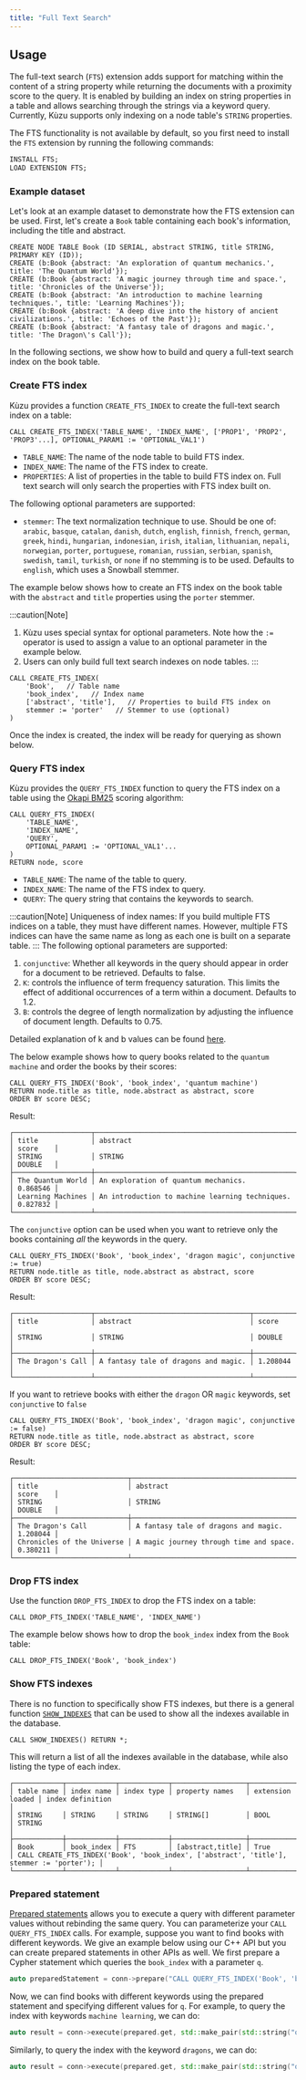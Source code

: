 ```yaml
---
title: "Full Text Search"
---
```


## Usage

The full-text search (`FTS`) extension adds support for matching within the content of a string property
while returning the documents with a proximity score to the query. It is enabled by building an index
on string properties in a table and allows searching through the strings via a keyword query.
Currently, Kùzu supports only indexing on a node table's `STRING` properties.

The FTS functionality is not available by default, so you first need to install the `FTS`
extension by running the following commands:

```sql
INSTALL FTS;
LOAD EXTENSION FTS;
```

### Example dataset

Let's look at an example dataset to demonstrate how the FTS extension can be used.
First, let's create a `Book` table containing each book's information, including the title and abstract.

```cypher
CREATE NODE TABLE Book (ID SERIAL, abstract STRING, title STRING, PRIMARY KEY (ID));
CREATE (b:Book {abstract: 'An exploration of quantum mechanics.', title: 'The Quantum World'});
CREATE (b:Book {abstract: 'A magic journey through time and space.', title: 'Chronicles of the Universe'});
CREATE (b:Book {abstract: 'An introduction to machine learning techniques.', title: 'Learning Machines'});
CREATE (b:Book {abstract: 'A deep dive into the history of ancient civilizations.', title: 'Echoes of the Past'});
CREATE (b:Book {abstract: 'A fantasy tale of dragons and magic.', title: 'The Dragon\'s Call'});
```

In the following sections, we show how to build and query a full-text search index on the book table.
### Create FTS index

Kùzu provides a function `CREATE_FTS_INDEX` to create the full-text search index on a table:

```cypher
CALL CREATE_FTS_INDEX('TABLE_NAME', 'INDEX_NAME', ['PROP1', 'PROP2', 'PROP3'...], OPTIONAL_PARAM1 := 'OPTIONAL_VAL1')
```
- `TABLE_NAME`: The name of the node table to build FTS index.
- `INDEX_NAME`: The name of the FTS index to create.
- `PROPERTIES`: A list of properties in the table to build FTS index on. Full text search will only search the properties with FTS index built on.

The following optional parameters are supported:

- `stemmer`: The text normalization technique to use. Should be one of: `arabic`, `basque`, `catalan`, `danish`, `dutch`, `english`, `finnish`, `french`, `german`, `greek`, `hindi`, `hungarian`, `indonesian`, `irish`, `italian`, `lithuanian`, `nepali`, `norwegian`, `porter`, `portuguese`, `romanian`, `russian`, `serbian`, `spanish`, `swedish`, `tamil`, `turkish`, or `none` if no stemming is to be used. Defaults to `english`,
which uses a Snowball stemmer.

The example below shows how to create an FTS index on the book table with the `abstract` and `title` properties using the `porter` stemmer.

:::caution[Note]
1. Kùzu uses special syntax for optional parameters. Note how the `:=` operator is used to assign a value
to an optional parameter in the example below.
2. Users can only build full text search indexes on node tables.
:::

```cypher
CALL CREATE_FTS_INDEX(
    'Book',   // Table name
    'book_index',   // Index name
    ['abstract', 'title'],   // Properties to build FTS index on
    stemmer := 'porter'   // Stemmer to use (optional)
)
```
Once the index is created, the index will be ready for querying as shown below.

### Query FTS index

Kùzu provides the `QUERY_FTS_INDEX` function to query the FTS index on a table using the [Okapi BM25](https://en.wikipedia.org/wiki/Okapi_BM25) scoring algorithm:

```cypher
CALL QUERY_FTS_INDEX(
    'TABLE_NAME',
    'INDEX_NAME',
    'QUERY',
    OPTIONAL_PARAM1 := 'OPTIONAL_VAL1'...
)
RETURN node, score
```
- `TABLE_NAME`: The name of the table to query.
- `INDEX_NAME`: The name of the FTS index to query. 
- `QUERY`: The query string that contains the keywords to search.

:::caution[Note]
Uniqueness of index names: If you build multiple FTS indices on a table, they 
must have different names. However, multiple FTS indices can have the same
name as long as each one is built on a separate table.
:::
The following optional parameters are supported:

1. `conjunctive`: Whether all keywords in the query should appear in order for a document to be retrieved. Defaults to false.
2. `K`: controls the influence of term frequency saturation. This limits the effect of additional occurrences of a term within a document. Defaults to 1.2.
3. `B`: controls the degree of length normalization by adjusting the influence of document length. Defaults to 0.75.

Detailed explanation of k and b values can be found [here](https://learn.microsoft.com/en-us/azure/search/index-ranking-similarity).

The below example shows how to query books related to the `quantum machine` and order the books by their scores:
```cypher
CALL QUERY_FTS_INDEX('Book', 'book_index', 'quantum machine')
RETURN node.title as title, node.abstract as abstract, score
ORDER BY score DESC;
```

Result:
```
┌───────────────────┬─────────────────────────────────────────────────┬──────────┐
│ title             │ abstract                                        │ score    │
│ STRING            │ STRING                                          │ DOUBLE   │
├───────────────────┼─────────────────────────────────────────────────┼──────────┤
│ The Quantum World │ An exploration of quantum mechanics.            │ 0.868546 │
│ Learning Machines │ An introduction to machine learning techniques. │ 0.827832 │
└───────────────────┴─────────────────────────────────────────────────┴──────────┘
```

The `conjunctive` option can be used when you want to retrieve only the books containing _all_ the keywords in the query.
```cypher
CALL QUERY_FTS_INDEX('Book', 'book_index', 'dragon magic', conjunctive := true)
RETURN node.title as title, node.abstract as abstract, score
ORDER BY score DESC;
```

Result:
```
┌───────────────────┬──────────────────────────────────────┬──────────┐
│ title             │ abstract                             │ score    │
│ STRING            │ STRING                               │ DOUBLE   │
├───────────────────┼──────────────────────────────────────┼──────────┤
│ The Dragon's Call │ A fantasy tale of dragons and magic. │ 1.208044 │
└───────────────────┴──────────────────────────────────────┴──────────┘
```

If you want to retrieve books with either the `dragon` OR `magic` keywords, set `conjunctive` to `false`
```cypher
CALL QUERY_FTS_INDEX('Book', 'book_index', 'dragon magic', conjunctive := false)
RETURN node.title as title, node.abstract as abstract, score
ORDER BY score DESC;
```

Result:
```
┌────────────────────────────┬─────────────────────────────────────────┬──────────┐
│ title                      │ abstract                                │ score    │
│ STRING                     │ STRING                                  │ DOUBLE   │
├────────────────────────────┼─────────────────────────────────────────┼──────────┤
│ The Dragon's Call          │ A fantasy tale of dragons and magic.    │ 1.208044 │
│ Chronicles of the Universe │ A magic journey through time and space. │ 0.380211 │
└────────────────────────────┴─────────────────────────────────────────┴──────────┘
```

### Drop FTS index

Use the function `DROP_FTS_INDEX` to drop the FTS index on a table:

```cypher
CALL DROP_FTS_INDEX('TABLE_NAME', 'INDEX_NAME')
```

The example below shows how to drop the `book_index` index from the `Book` table:

```cypher
CALL DROP_FTS_INDEX('Book', 'book_index')
```

### Show FTS indexes

There is no function to specifically show FTS indexes, but there is a general function [`SHOW_INDEXES`](/cypher/query-clauses/call) that
can be used to show all the indexes available in the database.

```cypher
CALL SHOW_INDEXES() RETURN *;
```
This will return a list of all the indexes available in the database, while also listing the type of each
index.

```
┌────────────┬────────────┬────────────┬──────────────────┬──────────────────┬──────────────────────────────────────────────────────────────────────────────────────────┐
│ table name │ index name │ index type │ property names   │ extension loaded │ index definition                                                                         │
│ STRING     │ STRING     │ STRING     │ STRING[]         │ BOOL             │ STRING                                                                                   │
├────────────┼────────────┼────────────┼──────────────────┼──────────────────┼──────────────────────────────────────────────────────────────────────────────────────────┤
│ Book       │ book_index │ FTS        │ [abstract,title] │ True             │ CALL CREATE_FTS_INDEX('Book', 'book_index', ['abstract', 'title'], stemmer := 'porter'); │
└────────────┴────────────┴────────────┴──────────────────┴──────────────────┴──────────────────────────────────────────────────────────────────────────────────────────┘
```

### Prepared statement

[Prepared statements](/get-started/prepared-statements) allows you to execute a query with different parameter values without rebinding the same query.
You can parameterize your `CALL QUERY_FTS_INDEX` calls. For example,
suppose you want to find books with different keywords. We give
an example below using our C++ API but you can create prepared statements in other APIs as well.
We first prepare a Cypher statement which queries the `book_index` with a parameter `q`.
```c++
auto preparedStatement = conn->prepare("CALL QUERY_FTS_INDEX('Book', 'book_index', $q) RETURN node.ID, score;");
```
Now, we can find books with different keywords using the prepared statement and 
specifying different values for `q`. For example, to query the index with keywords `machine learning`, we can do:
```c++
auto result = conn->execute(prepared.get, std::make_pair(std::string("q"), std::string("machine learning")));
```

Similarly, to query the index with the keyword `dragons`, we can do:
```c++
auto result = conn->execute(prepared.get, std::make_pair(std::string("q"), std::string("dragons")));
```

